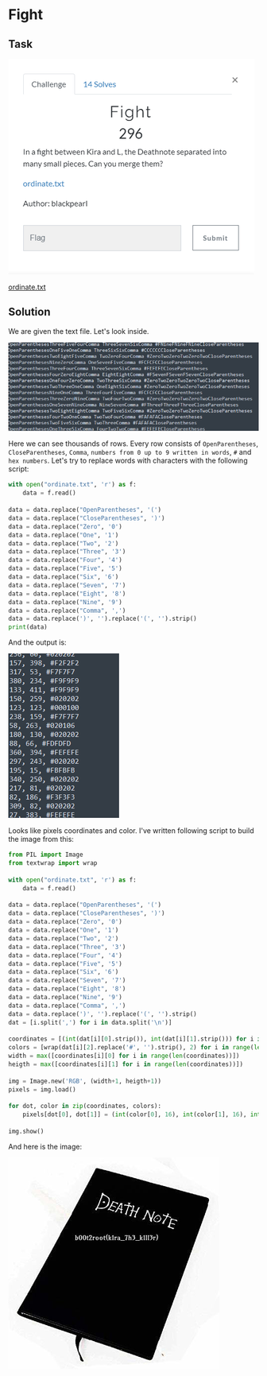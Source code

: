 # Fight

## Task

![task](./src/task.png)

[ordinate.txt](./src/ordinate.txt)

## Solution

We are given the text file. Let's look inside.

![ordinate](./src/ordinate.png)

Here we can see thousands of rows. Every row consists of `OpenParentheses`, `CloseParentheses`, `Comma`, `numbers from 0 up to 9 written in words`, `#` and `hex numbers`. Let's try to replace words with characters with the following script:

```Python
with open("ordinate.txt", 'r') as f:
	data = f.read()

data = data.replace("OpenParentheses", '(')
data = data.replace("CloseParentheses", ')')
data = data.replace("Zero", '0')
data = data.replace("One", '1')
data = data.replace("Two", '2')
data = data.replace("Three", '3')
data = data.replace("Four", '4')
data = data.replace("Five", '5')
data = data.replace("Six", '6')
data = data.replace("Seven", '7')
data = data.replace("Eight", '8')
data = data.replace("Nine", '9')
data = data.replace("Comma", ',')
data = data.replace(')', '').replace('(', '').strip()
print(data)
```

And the output is:

![output](./src/output.png)

Looks like pixels coordinates and color. I've written following script to build the image from this:

```Python
from PIL import Image
from textwrap import wrap

with open("ordinate.txt", 'r') as f:
	data = f.read()

data = data.replace("OpenParentheses", '(')
data = data.replace("CloseParentheses", ')')
data = data.replace("Zero", '0')
data = data.replace("One", '1')
data = data.replace("Two", '2')
data = data.replace("Three", '3')
data = data.replace("Four", '4')
data = data.replace("Five", '5')
data = data.replace("Six", '6')
data = data.replace("Seven", '7')
data = data.replace("Eight", '8')
data = data.replace("Nine", '9')
data = data.replace("Comma", ',')
data = data.replace(')', '').replace('(', '').strip()
dat = [i.split(',') for i in data.split('\n')]

coordinates = [(int(dat[i][0].strip()), int(dat[i][1].strip())) for i in range(len(dat))]
colors = [wrap(dat[i][2].replace('#', '').strip(), 2) for i in range(len(dat))]
width = max([coordinates[i][0] for i in range(len(coordinates))])
heigth = max([coordinates[i][1] for i in range(len(coordinates))])

img = Image.new('RGB', (width+1, heigth+1))
pixels = img.load()

for dot, color in zip(coordinates, colors):
 	pixels[dot[0], dot[1]] = (int(color[0], 16), int(color[1], 16), int(color[2], 16))

img.show()

```

And here is the image:

![flag](./src/flag.bmp)
